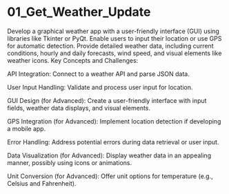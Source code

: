 # 01_Get_Weather_Update
Develop a graphical weather app with a user-friendly interface (GUI) using libraries like Tkinter or PyQt. Enable users to input their location or use GPS for automatic detection. Provide detailed weather data, including current conditions, hourly and daily forecasts, wind speed, and visual elements like weather icons.
Key Concepts and Challenges:

API Integration: Connect to a weather API and parse JSON data.

User Input Handling: Validate and process user input for location.

GUI Design (for Advanced): Create a user-friendly interface with input fields, weather data displays, and visual elements.

GPS Integration (for Advanced): Implement location detection if developing a mobile app.

Error Handling: Address potential errors during data retrieval or user input.

Data Visualization (for Advanced): Display weather data in an appealing manner, possibly using icons or animations.

Unit Conversion (for Advanced): Offer unit options for temperature (e.g., Celsius and Fahrenheit).

